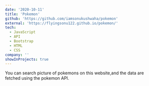 ```yaml
---
date: '2020-10-11'
title: 'Pokemon'
github: 'https://github.com/iamsonukushwaha/pokemon'
external: 'https://flyingsonu122.github.io/pokemon/'
tech:
  - JavaScript
  - API
  - Bootstrap
  - HTML
  - CSS
company: ''
showInProjects: true
---
```


You can search picture of pokemons on this website,and the data are fetched using the pokemon API.
